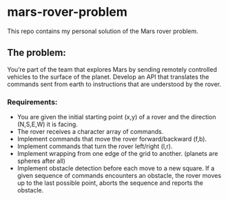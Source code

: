 # mars-rover-problem
This repo contains my personal solution of the Mars rover problem. 

## The problem:
You’re part of the team that explores Mars by sending remotely controlled vehicles to the surface of the planet. Develop an API that translates the commands sent from earth to instructions that are understood by the rover.

### Requirements:
- You are given the initial starting point (x,y) of a rover and the direction (N,S,E,W) it is facing.
- The rover receives a character array of commands.
- Implement commands that move the rover forward/backward (f,b).
- Implement commands that turn the rover left/right (l,r).
- Implement wrapping from one edge of the grid to another. (planets are spheres after all)
- Implement obstacle detection before each move to a new square. If a given sequence of commands encounters an obstacle, the rover moves up to the last possible point, aborts the sequence and reports the obstacle.
